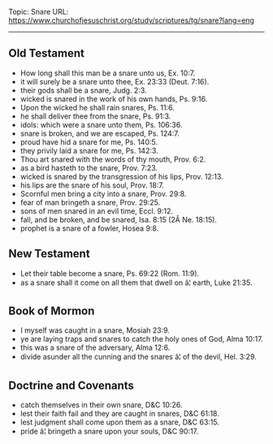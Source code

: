 Topic: Snare
URL: https://www.churchofjesuschrist.org/study/scriptures/tg/snare?lang=eng

---

## Old Testament

- How long shall this man be a snare unto us, Ex. 10:7.
- it will surely be a snare unto thee, Ex. 23:33 (Deut. 7:16).
- their gods shall be a snare, Judg. 2:3.
- wicked is snared in the work of his own hands, Ps. 9:16.
- Upon the wicked he shall rain snares, Ps. 11:6.
- he shall deliver thee from the snare, Ps. 91:3.
- idols: which were a snare unto them, Ps. 106:36.
- snare is broken, and we are escaped, Ps. 124:7.
- proud have hid a snare for me, Ps. 140:5.
- they privily laid a snare for me, Ps. 142:3.
- Thou art snared with the words of thy mouth, Prov. 6:2.
- as a bird hasteth to the snare, Prov. 7:23.
- wicked is snared by the transgression of his lips, Prov. 12:13.
- his lips are the snare of his soul, Prov. 18:7.
- Scornful men bring a city into a snare, Prov. 29:8.
- fear of man bringeth a snare, Prov. 29:25.
- sons of men snared in an evil time, Eccl. 9:12.
- fall, and be broken, and be snared, Isa. 8:15 (2Â Ne. 18:15).
- prophet is a snare of a fowler, Hosea 9:8.

## New Testament

- Let their table become a snare, Ps. 69:22 (Rom. 11:9).
- as a snare shall it come on all them that dwell on â¦ earth, Luke 21:35.

## Book of Mormon

- I myself was caught in a snare, Mosiah 23:9.
- ye are laying traps and snares to catch the holy ones of God, Alma 10:17.
- this was a snare of the adversary, Alma 12:6.
- divide asunder all the cunning and the snares â¦ of the devil, Hel. 3:29.

## Doctrine and Covenants

- catch themselves in their own snare, D&C 10:26.
- lest their faith fail and they are caught in snares, D&C 61:18.
- lest judgment shall come upon them as a snare, D&C 63:15.
- pride â¦ bringeth a snare upon your souls, D&C 90:17.


